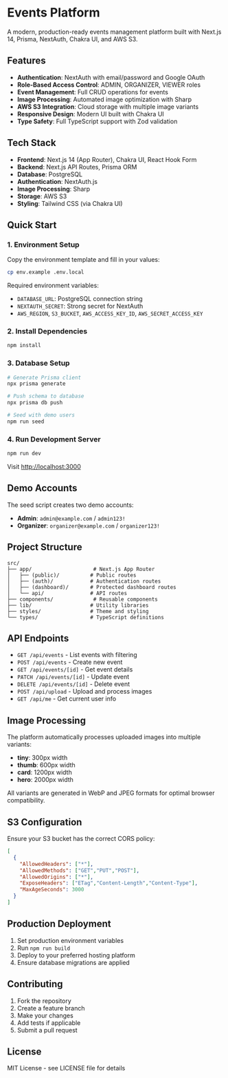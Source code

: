 # Events Platform

A modern, production-ready events management platform built with Next.js 14, Prisma, NextAuth, Chakra UI, and AWS S3.

## Features

- **Authentication**: NextAuth with email/password and Google OAuth
- **Role-Based Access Control**: ADMIN, ORGANIZER, VIEWER roles
- **Event Management**: Full CRUD operations for events
- **Image Processing**: Automated image optimization with Sharp
- **AWS S3 Integration**: Cloud storage with multiple image variants
- **Responsive Design**: Modern UI built with Chakra UI
- **Type Safety**: Full TypeScript support with Zod validation

## Tech Stack

- **Frontend**: Next.js 14 (App Router), Chakra UI, React Hook Form
- **Backend**: Next.js API Routes, Prisma ORM
- **Database**: PostgreSQL
- **Authentication**: NextAuth.js
- **Image Processing**: Sharp
- **Storage**: AWS S3
- **Styling**: Tailwind CSS (via Chakra UI)

## Quick Start

### 1. Environment Setup

Copy the environment template and fill in your values:

```bash
cp env.example .env.local
```

Required environment variables:
- `DATABASE_URL`: PostgreSQL connection string
- `NEXTAUTH_SECRET`: Strong secret for NextAuth
- `AWS_REGION`, `S3_BUCKET`, `AWS_ACCESS_KEY_ID`, `AWS_SECRET_ACCESS_KEY`

### 2. Install Dependencies

```bash
npm install
```

### 3. Database Setup

```bash
# Generate Prisma client
npx prisma generate

# Push schema to database
npx prisma db push

# Seed with demo users
npm run seed
```

### 4. Run Development Server

```bash
npm run dev
```

Visit [http://localhost:3000](http://localhost:3000)

## Demo Accounts

The seed script creates two demo accounts:

- **Admin**: `admin@example.com` / `admin123!`
- **Organizer**: `organizer@example.com` / `organizer123!`

## Project Structure

```
src/
├── app/                    # Next.js App Router
│   ├── (public)/          # Public routes
│   ├── (auth)/            # Authentication routes
│   ├── (dashboard)/       # Protected dashboard routes
│   └── api/               # API routes
├── components/             # Reusable components
├── lib/                   # Utility libraries
├── styles/                # Theme and styling
└── types/                 # TypeScript definitions
```

## API Endpoints

- `GET /api/events` - List events with filtering
- `POST /api/events` - Create new event
- `GET /api/events/[id]` - Get event details
- `PATCH /api/events/[id]` - Update event
- `DELETE /api/events/[id]` - Delete event
- `POST /api/upload` - Upload and process images
- `GET /api/me` - Get current user info

## Image Processing

The platform automatically processes uploaded images into multiple variants:
- **tiny**: 300px width
- **thumb**: 600px width  
- **card**: 1200px width
- **hero**: 2000px width

All variants are generated in WebP and JPEG formats for optimal browser compatibility.

## S3 Configuration

Ensure your S3 bucket has the correct CORS policy:

```json
[
  {
    "AllowedHeaders": ["*"],
    "AllowedMethods": ["GET","PUT","POST"],
    "AllowedOrigins": ["*"],
    "ExposeHeaders": ["ETag","Content-Length","Content-Type"],
    "MaxAgeSeconds": 3000
  }
]
```

## Production Deployment

1. Set production environment variables
2. Run `npm run build`
3. Deploy to your preferred hosting platform
4. Ensure database migrations are applied

## Contributing

1. Fork the repository
2. Create a feature branch
3. Make your changes
4. Add tests if applicable
5. Submit a pull request

## License

MIT License - see LICENSE file for details
